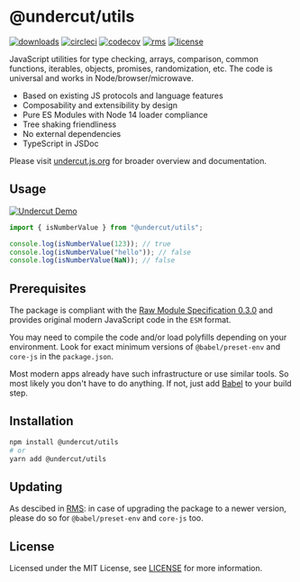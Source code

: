 # @undercut/utils

[![downloads](https://img.shields.io/npm/dm/@undercut/utils)](https://www.npmjs.com/package/@undercut/utils)
[![circleci](https://circleci.com/gh/the-spyke/undercut.svg?style=shield)](https://circleci.com/gh/the-spyke/undercut)
[![codecov](https://codecov.io/gh/the-spyke/undercut/branch/master/graph/badge.svg)](https://codecov.io/gh/the-spyke/undercut)
[![rms](https://img.shields.io/badge/RMS-0.3.0-blue)](https://github.com/the-spyke/rms)
[![license](https://img.shields.io/npm/l/undercut.svg)](https://github.com/the-spyke/undercut/blob/master/LICENSE)

JavaScript utilities for type checking, arrays, comparison, common functions, iterables, objects, promises, randomization, etc. The code is universal and works in Node/browser/microwave.

- Based on existing JS protocols and language features
- Composability and extensibility by design
- Pure ES Modules with Node 14 loader compliance
- Tree shaking friendliness
- No external dependencies
- TypeScript in JSDoc

Please visit [undercut.js.org](https://undercut.js.org) for broader overview and documentation.

## Usage

[![Undercut Demo](https://codesandbox.io/static/img/play-codesandbox.svg)](https://codesandbox.io/s/undercut-demo-1up46?fontsize=14&hidenavigation=1&moduleview=1&theme=dark&previewwindow=console&file=/utils.js)

```js
import { isNumberValue } from "@undercut/utils";

console.log(isNumberValue(123)); // true
console.log(isNumberValue("hello")); // false
console.log(isNumberValue(NaN)); // false
```

## Prerequisites

The package is compliant with the [Raw Module Specification 0.3.0](https://github.com/the-spyke/rms) and provides original modern JavaScript code in the `ESM` format.

You may need to compile the code and/or load polyfills depending on your environment. Look for exact minimum versions of `@babel/preset-env` and `core-js` in the `package.json`.

Most modern apps already have such infrastructure or use similar tools. So most likely you don't have to do anything. If not, just add [Babel](https://babeljs.io/setup) to your build step.

## Installation

```sh
npm install @undercut/utils
# or
yarn add @undercut/utils
```

## Updating

As descibed in [RMS](https://github.com/the-spyke/rms): in case of upgrading the package to a newer version, please do so for `@babel/preset-env` and `core-js` too.

## License

Licensed under the MIT License, see [LICENSE](LICENSE) for more information.
